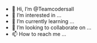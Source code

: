 - 👋 Hi, I’m @Teamcodersall
- 👀 I’m interested in ...
- 🌱 I’m currently learning ...
- 💞️ I’m looking to collaborate on ...
- 📫 How to reach me ...

<!---
Teamcodersall/Teamcodersall is a ✨ special ✨ repository because its `README.md` (this file) appears on your GitHub profile.
You can click the Preview link to take a look at your changes.
--->
